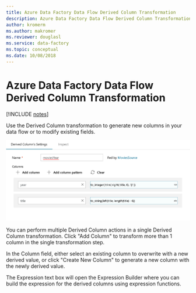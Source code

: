 ```yaml
---
title: Azure Data Factory Data Flow Derived Column Transformation
description: Azure Data Factory Data Flow Derived Column Transformation
author: kromerm
ms.author: makromer
ms.reviewer: douglasl
ms.service: data-factory
ms.topic: conceptual
ms.date: 10/08/2018
---
```


# Azure Data Factory Data Flow Derived Column Transformation

[!INCLUDE [notes](../../includes/data-factory-data-flow-preview.md)]

Use the Derived Column transformation to generate new columns in your data flow or to modify existing fields.

![derive column](media/data-flow/dc1.png "Derived Column")

You can perform multiple Derived Column actions in a single Derived Column transformation. Click "Add Column" to transform more than 1 column in the single transformation step.

In the Column field, either select an existing column to overwrite with a new derived value, or click "Create New Column" to generate a new column with the newly derived value.

The Expression text box will open the Expression Builder where you can build the expression for the derived columns using expression functions.
